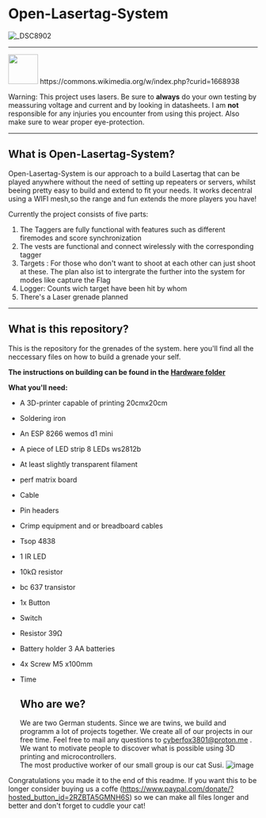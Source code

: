 # Open-Lasertag-System

![_DSC8902](https://github.com/user-attachments/assets/2fc5b138-46ba-4c61-b85c-79018dc33adf)

---

<img src="https://github.com/user-attachments/assets/9b382106-baaf-4b78-8249-ecbceb030ddd" width="60">
https://commons.wikimedia.org/w/index.php?curid=1668938

Warning: This project uses lasers. Be sure to **always** do your own testing by meassuring voltage and current and by looking in datasheets. I am **not** responsible for any injuries you encounter from using this project. Also make sure to wear proper eye-protection.

---

<h2>What is Open-Lasertag-System?</h2>
Open-Lasertag-System is our approach to a build Lasertag that can be played anywhere without the need of setting up repeaters or servers, whilst beeing pretty easy to build and extend to fit your needs. It works decentral using a WIFI mesh,so the range and fun extends the more players you have!

Currently the project consists of five parts:

1.  The Taggers are fully functional with features such as different firemodes and score synchronization
2.  The vests are functional and connect wirelessly with the corresponding tagger
3.  Targets : For those who don't want to shoot at each other can just shoot at these. The plan also ist to intergrate the further into the system for modes like capture the Flag
4.  Logger: Counts wich target have been hit by whom
5.  There's a Laser grenade planned

---

<h2>What is this repository?</h2>

This is the repository for the grenades of the system. here you'll find all the neccessary files on how to build a grenade your self.

**The instructions on building can be found in the <a href="https://github.com/CheatingBoy6890/Open-Lasertag-System-Grenade/tree/main/Hardware">Hardware folder</a>**



**What you'll need:**

- A 3D-printer capable of printing 20cmx20cm
- Soldering iron
- An ESP 8266 wemos d1 mini
- A piece of LED strip 8 LEDs ws2812b
- At least slightly transparent filament
-  perf matrix board
- Cable
- Pin headers
- Crimp equipment and or breadboard cables
- Tsop 4838
- 1 IR LED
- 10kΩ resistor
- bc 637 transistor
- 1x Button
- Switch
- Resistor 39Ω
- Battery holder 3 AA batteries
- 4x Screw M5 x100mm

- Time

  ## Who are we?

  We are two German students. Since we are twins, we build and programm a lot of projects together. We create all of our projects in our free time. Feel free to mail any questions to cyberfox3801@proton.me .
  We want to motivate people to discover what is possible using 3D printing and microcontrollers. \
  The most productive worker of our small group is our cat Susi. ![image](https://github.com/user-attachments/assets/7617c73a-d89d-487c-a4de-c76f1b3753f4)

Congratulations you made it to the end of this readme. If you want this to be longer consider buying us a coffe (https://www.paypal.com/donate/?hosted_button_id=2RZBTA5GMNH6S) so we can make all files longer and better
and don't forget to cuddle your cat!
